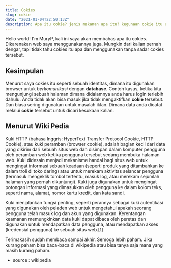 ```yaml
---
title: Cokies
slug: cokie
date: "2021-01-04T22:50:13Z"
description: Apa itu cokie? jenis makanan apa itu? kegunaan cokie itu apa?
---
```

Hello world!
I'm MuryP, kali ini saya akan membahas apa itu cokies. Dikarenakan web saya menggunakannya juga. Mungkin dari kalian pernah dengar, tapi tidak tahu cokies itu apa dan menggunakan tanpa sadar cokies tersebut. 

## Kesimpulan
Menurut saya cokies itu seperti sebuah identitas, dimana itu digunakan browser untuk *berkomunikasi* dengan **database**. Contoh kasus, ketika kita mengunjungi sebuah halaman dimana didalamnya anda harus login terlebih dahulu. Anda tidak akan bisa masuk jika tidak mengaktifkan **cokie** tersebut. Dan biasa sering digunakan untuk masalah iklan. Dimana data anda dicatat melalui **cokie** tersebut untuk dicari kesukaan kalian.

## Menurut Wiki Pedia
Kuki HTTP (bahasa Inggris: HyperText Transfer Protocol Cookie, HTTP Cookie), atau kuki peramban (browser cookie), adalah bagian kecil dari data yang dikirim dari sebuah situs web dan disimpan dalam komputer pengguna oleh peramban web ketika pengguna tersebut sedang membuka halaman web. Kuki didesain menjadi mekanisme handal bagi situs web untuk mengingat informasi sebuah keadaan (seperti produk yang ditambahkan ke dalam troli di toko daring) atau untuk merekam aktivitas selancar pengguna (termasuk mengeklik tombol tertentu, masuk log, atau merekam sejumlah halaman yang pernah dikunjungi). Kuki juga digunakan untuk mengingat potongan informasi yang dimasukkan oleh pengguna ke dalam kolom teks, seperti nama, alamat, nomor kartu kredit, dan kata sandi.

Kuki menjalankan fungsi penting, seperti perannya sebagai kuki autentikasi yang digunakan oleh peladen web untuk mengetahui apakah seorang pengguna telah masuk log dan akun yang digunakan. Kerentangan keamanan memungkinkan data kuki dapat dibaca oleh peretas dan digunakan untuk mendapatkan data pengguna, atau mendapatkan akses (kredensial pengguna) ke sebuah situs web.[1]

Terimakasih sudah membaca sampai akhir. Semoga lebih paham. Jika kurang paham bisa baca-baca di wikipedia atau bisa tanya saja mana yang masih kurang paham.

- source : wikipedia
